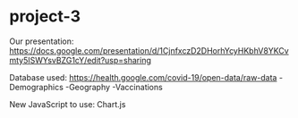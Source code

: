 # project-3

Our presentation: https://docs.google.com/presentation/d/1CjnfxczD2DHorhYcyHKbhV8YKCvmty5ISWYsvBZG1cY/edit?usp=sharing 

Database used: https://health.google.com/covid-19/open-data/raw-data
  -Demographics
  -Geography
  -Vaccinations

New JavaScript to use: Chart.js

